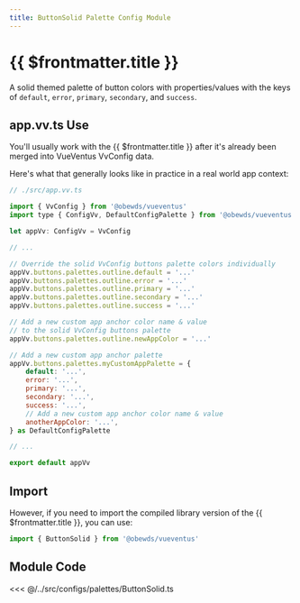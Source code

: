 ```yaml
---
title: ButtonSolid Palette Config Module
---
```


<script setup>
    import DocsPackageVersion from '../../../src/views/compos/DocsPackageVersion.vue'
</script>








# {{ $frontmatter.title }}

A solid themed palette of button colors with properties/values with the keys of `default`, `error`, `primary`, `secondary`, and `success`.








## app.vv.ts Use

You'll usually work with the {{ $frontmatter.title }} after it's already been merged into VueVentus VvConfig data.

Here's what that generally looks like in practice in a real world app context:

```javascript
// ./src/app.vv.ts

import { VvConfig } from '@obewds/vueventus'
import type { ConfigVv, DefaultConfigPalette } from '@obewds/vueventus'

let appVv: ConfigVv = VvConfig

// ...

// Override the solid VvConfig buttons palette colors individually
appVv.buttons.palettes.outline.default = '...'
appVv.buttons.palettes.outline.error = '...'
appVv.buttons.palettes.outline.primary = '...'
appVv.buttons.palettes.outline.secondary = '...'
appVv.buttons.palettes.outline.success = '...'

// Add a new custom app anchor color name & value
// to the solid VvConfig buttons palette
appVv.buttons.palettes.outline.newAppColor = '...'

// Add a new custom app anchor palette
appVv.buttons.palettes.myCustomAppPalette = {
    default: '...',
    error: '...',
    primary: '...',
    secondary: '...',
    success: '...',
    // Add a new custom app anchor color name & value
    anotherAppColor: '...',
} as DefaultConfigPalette

// ...

export default appVv
```








## Import

However, if you need to import the compiled library version of the {{ $frontmatter.title }}, you can use:

```javascript
import { ButtonSolid } from '@obewds/vueventus'
```













## Module Code

<<< @/../src/configs/palettes/ButtonSolid.ts






<DocsPackageVersion/>


